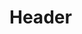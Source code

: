 <!-- TITLE: Fiery Spirit -->
<!-- SUBTITLE: Conjure forth your target's fiery spirit, increasing their cold resistance. -->

# Header